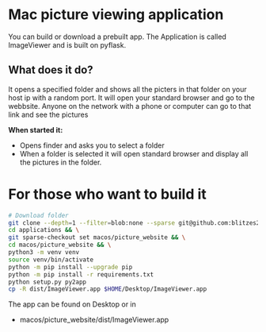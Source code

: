# Mac picture viewing application #

You can build or download a prebuilt app. The Application is called ImageViewer and is built on pyflask.

## What does it do?

It opens a specified folder and shows all the picters in that folder on your host ip with a random port. It will open your standard browser and go to the webbsite. Anyone on the network with a phone or computer can go to that link and see the pictures

**When started it:**
* Opens finder and asks you to select a folder
* When a folder is selected it will open standard browser and display all the pictures in the folder.


# For those who want to build it

```bash
# Download folder
git clone --depth=1 --filter=blob:none --sparse git@github.com:blitzes27/applications.git && \
cd applications && \
git sparse-checkout set macos/picture_website && \
cd macos/picture_website && \
python3 -m venv venv
source venv/bin/activate
python -m pip install --upgrade pip
python -m pip install -r requirements.txt
python setup.py py2app
cp -R dist/ImageViewer.app $HOME/Desktop/ImageViewer.app
```
The app can be found on Desktop or in 
* macos/picture_website/dist/ImageViewer.app
